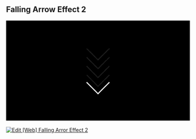 ## Falling Arrow Effect 2

![Edit [Web] Falling Arrow Effect 2](../../gifs/indicator/falling-arrow-effect-2.gif)

[![Edit [Web] Falling Arror Effect 2](https://codesandbox.io/static/img/play-codesandbox.svg)](https://codesandbox.io/s/9l10z67j8r)
